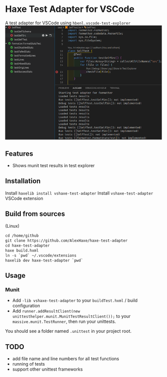 # Haxe Test Adapter for VSCode

A test adapter for VSCode using `hbenl.vscode-test-explorer`
![VSCode Test Adapter for Haxe](resources/haxe-test-adapter.png)

## Features

* Shows munit test results in test explorer

## Installation

Install `haxelib install vshaxe-test-adapter`
Install `vshaxe-test-adapter` VSCode extension

## Build from sources

(Linux)
```
cd /home/github
git clone https://github.com/AlexHaxe/haxe-test-adapter
cd haxe-test-adapter
haxe build.hxml
ln -s `pwd` ~/.vscode/extensions
haxelib dev haxe-test-adapter `pwd`
```

## Usage

### Munit

* Add `-lib vshaxe-test-adapter` to your `buildTest.hxml` / build configuration
* Add `runner.addResultClient(new unittesthelper.munit.MunitTestResultClient());` to your `massive.munit.TestRunner`, then run your unittests.

You should see a folder named `.unittest` in your project root. 

## TODO

* add file name and line numbers for all test functions
* running of tests
* support other unittest frameworks